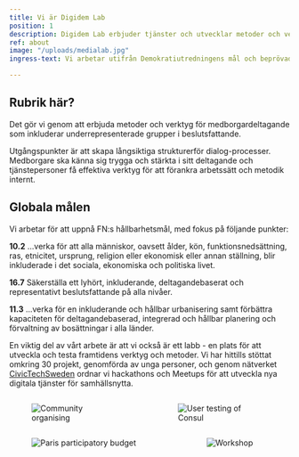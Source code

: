 ```yaml
---
title: Vi är Digidem Lab
position: 1
description: Digidem Lab erbjuder tjänster och utvecklar metoder och verktyg för framtidens deltagande demokrati.
ref: about
image: "/uploads/medialab.jpg"
ingress-text: Vi arbetar utifrån Demokratiutredningens mål och beprövade internationella erfarenheter inom medborgardeltagande.

---
```


## Rubrik här?
Det gör vi genom att erbjuda metoder och verktyg för medborgardeltagande som inkluderar underrepresenterade grupper i beslutsfattande.

Utgångspunkter är att skapa långsiktiga strukturerför dialog-processer. Medborgare ska känna sig trygga och stärkta i sitt deltagande och tjänstepersoner få effektiva verktyg för att förankra arbetssätt och metodik internt.

<div class="box">
  <h2>Globala målen</h2>
  <p class="is-medium">Vi arbetar för att uppnå FN:s hållbarhetsmål, med fokus på följande punkter:</p>
  <p><strong>10.2</strong> ...verka för att alla människor, oavsett ålder, kön, funktions­ned­sättning, ras, etnicitet, ur­­sprung, religion eller ekonomisk eller annan ställning, blir inkluderade i det sociala, ekonomiska och ­politiska livet.</p>
  <p><strong>16.7</strong> Säkerställa ett lyhört, inkluderande, deltagande­baserat och representativt beslutsfattande på alla nivåer.</p>
  <p><strong>11.3</strong> ...verka för en inkluderande och hållbar urba­n­isering samt förbättra kapaciteten för del­tagande­baserad, integrerad och hållbar planering och förvaltning av bosättningar i alla länder.</p>
</div>

En viktig del av vårt arbete är att vi också är ett labb - en plats för att utveckla och testa framtidens verktyg och metoder. Vi har hittills stöttat omkring 30 projekt, genomförda av unga personer, och genom nätverket [CivicTechSweden](http://civictech.se) ordnar vi hackathons och Meetups för att utveckla nya digitala tjänster för samhällsnytta.

<div class="columns">
  <div class="column">
    <figure>
      <img src="{{site.baseurl}}/uploads/communityorg.jpg" alt="Community organising">
    </figure>
  </div>
  <div class="column">
    <figure>
      <img src="{{site.baseurl}}/uploads/usertesting.jpg" alt="User testing of Consul">
    </figure>
  </div>
</div>
<div class="columns">
  <div class="column is-one-third">
    <figure>
      <img src="{{site.baseurl}}/uploads/paris.jpg" alt="Paris participatory budget">
    </figure>
  </div>
  <div class="column">
    <figure>
      <img src="{{site.baseurl}}/uploads/workshop.jpg" alt="Workshop">
    </figure>
  </div>
</div>
